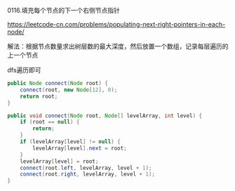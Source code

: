 0116.填充每个节点的下一个右侧节点指针

https://leetcode-cn.com/problems/populating-next-right-pointers-in-each-node/

解法：根据节点数量求出树层数的最大深度，然后放置一个数组，记录每层遍历的上一个节点

dfs遍历即可

```java
public Node connect(Node root) {
    connect(root, new Node[12], 0);
    return root;
}

public void connect(Node root, Node[] levelArray, int level) {
    if (root == null) {
        return;
    }
    if (levelArray[level] != null) {
        levelArray[level].next = root;
    }
    levelArray[level] = root;
    connect(root.left, levelArray, level + 1);
    connect(root.right, levelArray, level + 1);
}
```

